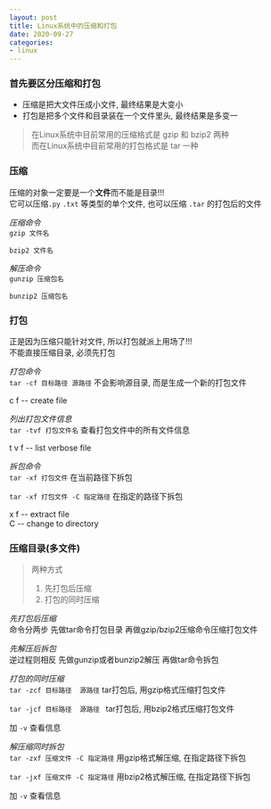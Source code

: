```yaml
---
layout: post
title: Linux系统中的压缩和打包
date: 2020-09-27
categories:
- linux
---
```

### 首先要区分压缩和打包
* 压缩是把大文件压成小文件, 最终结果是大变小
* 打包是把多个文件和目录装在一个文件里头, 最终结果是多变一

>在Linux系统中目前常用的压缩格式是 gzip 和 bzip2 两种<br>
>而在Linux系统中目前常用的打包格式是 tar 一种

### 压缩
压缩的对象一定要是一个**文件**而不能是目录!!!<br>
它可以压缩`.py` `.txt` 等类型的单个文件, 也可以压缩 `.tar` 的打包后的文件<br>

*压缩命令*<br>
`gzip 文件名`<br>

`bzip2 文件名`  <br>

*解压命令*<br>
`gunzip 压缩包名`<br>

`bunzip2 压缩包名` <br>

### 打包
正是因为压缩只能针对文件, 所以打包就派上用场了!!!<br>
不能直接压缩目录, 必须先打包<br>

*打包命令*<br>
`tar -cf 目标路径 源路径`     不会影响源目录, 而是生成一个新的打包文件<br>

c f -- create file <br>

*列出打包文件信息*<br>
`tar -tvf 打包文件名`     查看打包文件中的所有文件信息<br>

t v f -- list verbose file <br>

*拆包命令* <br>
`tar -xf 打包文件`     在当前路径下拆包 <br>

`tar -xf 打包文件 -C 指定路径`     在指定的路径下拆包 <br>

x f -- extract file <br>
C -- change to directory <br>

### 压缩目录(多文件)
>两种方式
>1. 先打包后压缩
>2. 打包的同时压缩

*先打包后压缩*<br>
命令分两步 先做tar命令打包目录 再做gzip/bzip2压缩命令压缩打包文件<br>

*先解压后拆包*<br>
逆过程则相反 先做gunzip或者bunzip2解压 再做tar命令拆包<br>

*打包的同时压缩*<br>
`tar -zcf 目标路径  源路径`     tar打包后, 用gzip格式压缩打包文件<br>

`tar -jcf 目标路径  源路径 `     tar打包后, 用bzip2格式压缩打包文件<br>

加 `-v`  查看信息<br>

*解压缩同时拆包*<br>
`tar -zxf 压缩文件 -C 指定路径`    用gzip格式解压缩, 在指定路径下拆包<br>

`tar -jxf 压缩文件 -C 指定路径`    用bzip2格式解压缩, 在指定路径下拆包<br>

加 `-v`  查看信息<br>

